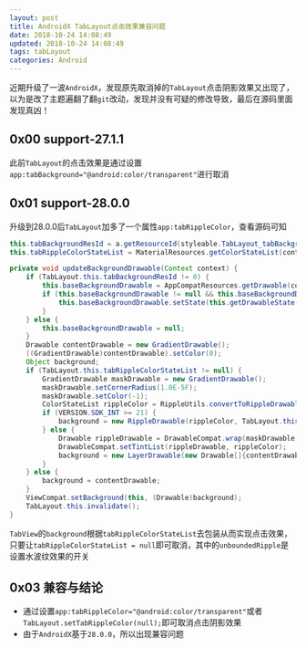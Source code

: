 ```yaml
---
layout: post
title: AndroidX TabLayout点击效果兼容问题
date: 2018-10-24 14:08:49
updated: 2018-10-24 14:08:49
tags: tabLayout
categories: Android
---
```


近期升级了一波`AndroidX`，发现原先取消掉的`TabLayout`点击阴影效果又出现了，以为是改了主题遍翻了翻`git`改动，发现并没有可疑的修改导致，最后在源码里面发现真凶！

<!-- More -->

## 0x00 support-27.1.1

此前`TabLayout`的点击效果是通过设置`app:tabBackground="@android:color/transparent"`进行取消

## 0x01 support-28.0.0

升级到28.0.0后`TabLayout`加多了一个属性`app:tabRippleColor`，查看源码可知

``` java
this.tabBackgroundResId = a.getResourceId(styleable.TabLayout_tabBackground, 0);
this.tabRippleColorStateList = MaterialResources.getColorStateList(context, a, styleable.TabLayout_tabRippleColor);

private void updateBackgroundDrawable(Context context) {
    if (TabLayout.this.tabBackgroundResId != 0) {
        this.baseBackgroundDrawable = AppCompatResources.getDrawable(context, TabLayout.this.tabBackgroundResId);
        if (this.baseBackgroundDrawable != null && this.baseBackgroundDrawable.isStateful()) {
            this.baseBackgroundDrawable.setState(this.getDrawableState());
        }
    } else {
        this.baseBackgroundDrawable = null;
    }
    Drawable contentDrawable = new GradientDrawable();
    ((GradientDrawable)contentDrawable).setColor(0);
    Object background;
    if (TabLayout.this.tabRippleColorStateList != null) {
        GradientDrawable maskDrawable = new GradientDrawable();
        maskDrawable.setCornerRadius(1.0E-5F);
        maskDrawable.setColor(-1);
        ColorStateList rippleColor = RippleUtils.convertToRippleDrawableColor(TabLayout.this.tabRippleColorStateList);
        if (VERSION.SDK_INT >= 21) {
            background = new RippleDrawable(rippleColor, TabLayout.this.unboundedRipple ? null : contentDrawable, TabLayout.this.unboundedRipple ? null : maskDrawable);
        } else {
            Drawable rippleDrawable = DrawableCompat.wrap(maskDrawable);
            DrawableCompat.setTintList(rippleDrawable, rippleColor);
            background = new LayerDrawable(new Drawable[]{contentDrawable, rippleDrawable});
        }
    } else {
        background = contentDrawable;
    }
    ViewCompat.setBackground(this, (Drawable)background);
    TabLayout.this.invalidate();
}
```

`TabView`的`background`根据`tabRippleColorStateList`去包装从而实现点击效果，只要让`tabRippleColorStateList = null`即可取消，其中的`unboundedRipple`是设置水波纹效果的开关

## 0x03 兼容与结论

- 通过设置`app:tabRippleColor="@android:color/transparent"`或者`TabLayout.setTabRippleColor(null);`即可取消点击阴影效果
- 由于`AndroidX`基于`28.0.0`，所以出现兼容问题